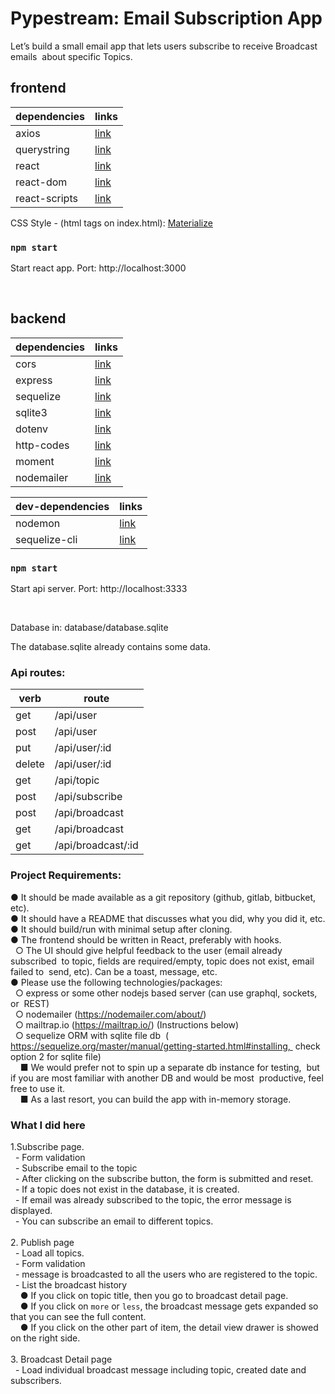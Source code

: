 # Pypestream: Email Subscription App

Let’s build a small email app that lets users subscribe to receive Broadcast emails  about specific Topics.

## frontend

| dependencies | links |
| ------ | ----- |
| axios | [link](https://github.com/axios/axios#readme) |
| querystring | [link](https://github.com/sindresorhus/query-string#readme) |
| react | [link](https://reactjs.org/) |
| react-dom | [link](https://reactjs.org/docs/react-dom.html) |
| react-scripts | [link](https://github.com/facebook/create-react-app#readme) |

CSS Style - (html tags on index.html): [Materialize](https://materializecss.com/)

### `npm start`
Start react app.
Port: http://localhost:3000

<br>

## backend

| dependencies | links |
| ------ | ----- |
| cors | [link](https://github.com/expressjs/cors#readme) |
| express | [link](https://expressjs.com/) |
| sequelize | [link](https://sequelize.org/) |
| sqlite3 | [link](https://github.com/mapbox/node-sqlite3) |
| dotenv | [link](https://www.npmjs.com/package/dotenv) |
| http-codes | [link](https://www.npmjs.com/package/http-codes) |
| moment | [link](https://www.npmjs.com/package/moment) |
| nodemailer | [link](​https://nodemailer.com/about) |

| dev-dependencies | links |
| ------ | ----- |
| nodemon | [link](https://nodemon.io/) |
| sequelize-cli | [link](https://github.com/sequelize/cli#readme) |

### `npm start`
Start api server.
Port: http://localhost:3333

<br>

Database in: database/database.sqlite

The database.sqlite already contains some data.

### Api routes:

| verb | route |
| ------ | ------ |
| get | /api/user |
| post | /api/user |
| put | /api/user/:id |
| delete | /api/user/:id |
| get | /api/topic |
| post | /api/subscribe |
| post | /api/broadcast |
| get | /api/broadcast |
| get | /api/broadcast/:id |

### Project Requirements:

 ● It should be made available as a git repository (github, gitlab, bitbucket, etc).
 <br>
 ● It should have a README that discusses what you did, why you did it, etc.
 <br>
 ● It should build/run with minimal setup after cloning. 
 <br>
 ● The frontend should be written in React, preferably with hooks.  
 <br>
 &nbsp;&nbsp;○ The UI should give helpful feedback to the user ​(email already subscribed  to topic, fields are required/empty, topic does not exist, email failed to  send, etc). Can be a toast, message, etc.  
 <br>
 ● Please use the following technologies/packages: 
 <br>
  &nbsp;&nbsp;○ express or some other nodejs based server (can use graphql, sockets, or  REST)
  <br>
  &nbsp;&nbsp;○ nodemailer (​https://nodemailer.com/about/​)
  <br>
  &nbsp;&nbsp;○ mailtrap.io (​https://mailtrap.io/​) (​Instructions below​)  
  <br>
  &nbsp;&nbsp;○ sequelize ORM with sqlite file db  (​https://sequelize.org/master/manual/getting-started.html#installing​,  check option 2 for sqlite file)  
      <br>
      &nbsp;&nbsp;&nbsp;&nbsp;■ We would prefer not to spin up a separate db instance for testing,  but if you are most familiar with another DB and would be most  productive, feel free to use it.   
      <br>
      &nbsp;&nbsp;&nbsp;&nbsp;■ As a last resort, you can build the app with in-memory storage. 


### What I did here

1.Subscribe page.<br />
&nbsp;&nbsp;- Form validation
<br />
&nbsp;&nbsp;- Subscribe email to the topic
<br />
&nbsp;&nbsp;- After clicking on the subscribe button, the form is submitted and reset.
<br />
&nbsp;&nbsp;- If a topic does not exist in the database, it is created.
<br />
&nbsp;&nbsp;- If email was already subscribed to the topic, the error message is displayed.
<br />
&nbsp;&nbsp;- You can subscribe an email to different topics.
<br />
<br />
2. Publish page
<br />
&nbsp;&nbsp;- Load all topics.<br />
&nbsp;&nbsp;- Form validation<br />
&nbsp;&nbsp;- message is broadcasted to all the users who are registered to the topic.<br />
&nbsp;&nbsp;- List the broadcast history<br />
&nbsp;&nbsp;&nbsp;&nbsp;● If you click on topic title, then you go to broadcast detail page.<br />
&nbsp;&nbsp;&nbsp;&nbsp;● If you click on `more` or `less`, the broadcast message gets expanded so that you can see the full content.<br />
&nbsp;&nbsp;&nbsp;&nbsp;● If you click on the other part of item, the detail view drawer is showed on the right side.<br />
<br />
3. Broadcast Detail page
<br />
&nbsp;&nbsp;- Load individual broadcast message including topic, created date and subscribers.